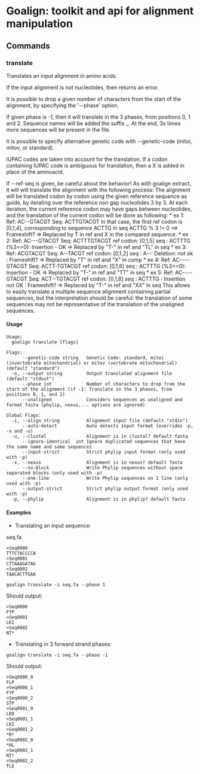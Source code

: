 # Goalign: toolkit and api for alignment manipulation

## Commands

### translate
Translates an input alignment in amino acids.

If the input alignment is not nucleotides, then returns an error.

It is possible to drop a given number of characters from the start 
of the alignment, by specifying the '--phase' option.

If given phase is -1, then it will translate in the 3 phases, 
from positions 0, 1 and 2. Sequence names will be added the suffix
_<phase>. At the end, 3x times more sequences will be present in the
file.

It is possible to specify alternative genetic code with --genetic-code 
(mitoi, mitov, or standard).

IUPAC codes are taken into account for the translation. If a codon containing 
IUPAC code is ambiguous for translation, then a X is added in place of the aminoacid.

If --ref-seq is given, be careful about the behavior! As with goalign extract, it will will translate
the alignment with the following process: The alignment will be translated codon by
codon using the given reference sequence as guide, by iterating over the reference non gap nucleotides 3 by 3. 
At each iteration, the current reference codon may have gaps between nucleotides, and the translation of the
current codon will be done as following:
	* ex 1:
		Ref: AC--GTACGT
		Seq: ACTTGTACGT
		In that case, the first ref codon is [0,1,4], corresponding to sequence ACTTG in seq
		ACTTG % 3 != 0 ==> Frameshift? => Replaced by T in ref and X in the compared sequence.
	* ex 2:
		Ref: AC---GTACGT
		Seq: ACTTTGTACGT
		ref codon: [0,1,5]
		seq      : ACTTTG (%3==0): Insertion - OK => Replaced by "T-" in ref and "TL" in seq
	* ex 3:
		Ref: ACGTACGT
		Seq: A--TACGT
		ref codon: [0,1,2]
		seq      : A--: Deletion: not ok : Frameshift? => Replaced by "T" in ref and "X" in comp
	* ex 4:
		Ref: AC----GTACGT
		Seq: ACTT-TGTACGT
		ref codon: [0,1,6]
		seq      : ACTTTG (%3==0): Insertion - OK => Replaced by "T-" in ref and "TT" in seq
	* ex 5:
		Ref: AC----GTACGT
		Seq: ACT--TGTACGT
		ref codon: [0,1,6]
		seq      : ACTTTG : Insertion not OK : Frameshift? => Replaced by "T-" in ref and "XX" in seq
This allows to easily translate a multiple sequence alignment containing partial sequences, but the 
interpretation should be careful: the translation of some sequences may not be representative of the 
translation of the unaligned sequences.

#### Usage
```
Usage:
  goalign translate [flags]

Flags:
      --genetic-code string   Genetic Code: standard, mitoi (invertebrate mitochondrial) or mitov (vertebrate mitochondrial) (default "standard")
  -o, --output string         Output translated alignment file (default "stdout")
      --phase int             Number of characters to drop from the start of the alignment (if -1: Translate in the 3 phases, from positions 0, 1, and 2)
      --unaligned             Considers sequences as unaligned and format fasta (phylip, nexus,... options are ignored)

Global Flags:
  -i, --align string          Alignment input file (default "stdin")
      --auto-detect           Auto detects input format (overrides -p, -x and -u)
  -u, --clustal               Alignment is in clustal? default fasta
      --ignore-identical  int Ignore duplicated sequences that have the same name and same sequences
      --input-strict          Strict phylip input format (only used with -p)
  -x, --nexus                 Alignment is in nexus? default fasta
      --no-block              Write Phylip sequences without space separated blocks (only used with -p)
      --one-line              Write Phylip sequences on 1 line (only used with -p)
      --output-strict         Strict phylip output format (only used with -p)
  -p, --phylip                Alignment is in phylip? default fasta
```


#### Examples
* Translating an input sequence:

seq.fa
```
>Seq0000
TTTCTACCCCA
>Seq0001
CTTAAAGATAG
>Seq0002
TAACACTTGAA
```


```
goalign translate -i seq.fa --phase 1
```

Should output:
```
>Seq0000
FYP
>Seq0001
LKI
>Seq0002
NT*
```

* Translating in 3 forward strand phases:

```
goalign translate -i seq.fa --phase -1
```

Should output:
```
>Seq0000_0
FLP
>Seq0000_1
FYP
>Seq0000_2
STP
>Seq0001_0
LKD
>Seq0001_1
LKI
>Seq0001_2
*R*
>Seq0002_0
*HL
>Seq0002_1
NT*
>Seq0002_2
TLE
```
